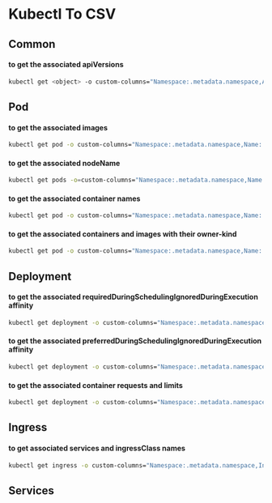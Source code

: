 # Kubectl To CSV

## Common

#### to get the associated apiVersions

```bash
kubectl get <object> -o custom-columns="Namespace:.metadata.namespace,ApiVersion:.apiVersion,Kind:.kind,Name:.metadata.name" -A | tr -s ' ' | tr ' ' ',' > apiVersion.csv
```

## Pod

#### to get the associated images

```bash
kubectl get pod -o custom-columns="Namespace:.metadata.namespace,Name:.metadata.name,Images:.spec.containers[*].image" -A | tr -s ' ' | sed 's/,/;/g' | tr ' ' ',' > pod_images.csv 
```

#### to get the associated nodeName
```bash
kubectl get pods -o=custom-columns="Namespace:.metadata.namespace,Name:.metadata.name,Node:.spec.nodeName" -A | tr -s ' ' | tr ' ' ',' > pod_node.csv
```

#### to get the associated container names

```bash
kubectl get pod -o custom-columns="Namespace:.metadata.namespace,Name:.metadata.name,ContainersName:.spec.containers[*].name" -A | tr -s ' ' | tr ',' ';' | tr ' ' ',' | tr ';' ' ' > pod_containers.csv
```

#### to get the associated containers and images with their owner-kind

```bash
kubectl get pod -o custom-columns="Namespace:.metadata.namespace,Name:.metadata.name,OwnerReferenceKind:.metadata.ownerReferences[0].kind,ContainersNames:.spec.containers[*].name,ContainersImages:.spec.containers[*].image" -A | tr -s ' ' | tr ',' ';' | tr ' ' ',' | tr ';' ' ' > pod_owner_container_images.csv
```

## Deployment

#### to get the associated requiredDuringSchedulingIgnoredDuringExecution affinity
```bash
kubectl get deployment -o custom-columns="Namespace:.metadata.namespace,Name:.metadata.name,requiredDuringSchedulingIgnoredDuringExecutionKeys:.spec.template.spec.affinity.nodeAffinity.requiredDuringSchedulingIgnoredDuringExecution.nodeSelectorTerms[*].matchExpressions[*].key,requiredDuringSchedulingIgnoredDuringExecutionOperator:.spec.template.spec.affinity.nodeAffinity.requiredDuringSchedulingIgnoredDuringExecution.nodeSelectorTerms[*].matchExpressions[*].operator,requiredDuringSchedulingIgnoredDuringExecutionValues:.spec.template.spec.affinity.nodeAffinity.requiredDuringSchedulingIgnoredDuringExecution.nodeSelectorTerms[*].matchExpressions[*].values" -A | tr -s ' ' | tr ',' ';' | tr ' ' ',' | tr ';' ' ' > deployment_requiredDuring_affinity.csv
```

#### to get the associated preferredDuringSchedulingIgnoredDuringExecution affinity
```bash
kubectl get deployment -o custom-columns="Namespace:.metadata.namespace,Name:.metadata.name,preferredDuringSchedulingIgnoredDuringExecutionKeys:.spec.template.spec.affinity.nodeAffinity.preferredDuringSchedulingIgnoredDuringExecution.nodeSelectorTerms[*].matchExpressions[*].key,preferredDuringSchedulingIgnoredDuringExecutionOperator:.spec.template.spec.affinity.nodeAffinity.preferredDuringSchedulingIgnoredDuringExecution.nodeSelectorTerms[*].matchExpressions[*].operator,preferredDuringSchedulingIgnoredDuringExecutionValues:.spec.template.spec.affinity.nodeAffinity.preferredDuringSchedulingIgnoredDuringExecution.nodeSelectorTerms[*].matchExpressions[*].values" -A | tr -s ' ' | tr ',' ';' | tr ' ' ',' | tr ';' ' ' > deployment_preferredDuring_affinity.csv
```

#### to get the associated container requests and limits
```bash
kubectl get deployment -o custom-columns="Namespace:.metadata.namespace,Name:.metadata.name,ContainersName:.spec.template.spec.containers[*].name,ContainerRequests:.spec.template.spec.containers[*].resources.requests,ContainerLimits:.spec.template.spec.containers[*].resources.limits -A"
```

## Ingress

#### to get associated services and ingressClass names

```bash
kubectl get ingress -o custom-columns="Namespace:.metadata.namespace,IngressName:.metadata.name,IngressClassName:.spec.ingressClassName,Associated Services:.spec.rules[*].http.paths[*].backend.service.name" | tr -s ' ' | sed 's/,/;/g' | tr ' ' ',' > ingress_svc_className.csv
```

## Services
